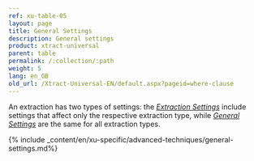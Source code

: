 ```yaml
---
ref: xu-table-05
layout: page
title: General Settings
description: General settings
product: xtract-universal
parent: table
permalink: /:collection/:path
weight: 5
lang: en_GB
old_url: /Xtract-Universal-EN/default.aspx?pageid=where-clause
---
```


An extraction has two types of settings: the [*Extraction Settings*](../table/extraction-settings) include settings that affect only the respective extraction type, while [*General Settings*](../getting-started/general-settings) are the same for all extraction types. 

{% include _content/en/xu-specific/advanced-techniques/general-settings.md%}